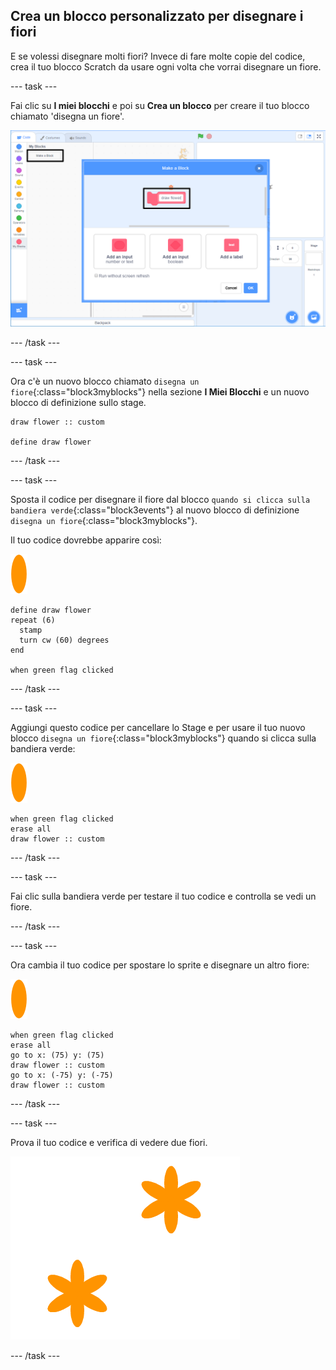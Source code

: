 ## Crea un blocco personalizzato per disegnare i fiori

E se volessi disegnare molti fiori? Invece di fare molte copie del codice, crea il tuo blocco Scratch da usare ogni volta che vorrai disegnare un fiore.

\--- task \---

Fai clic su **I miei blocchi** e poi su **Crea un blocco** per creare il tuo blocco chiamato 'disegna un fiore'.

![screenshot](images/flower-make-block.png)

\--- /task \---

\--- task \---

Ora c'è un nuovo blocco chiamato `disegna un fiore`{:class="block3myblocks"} nella sezione **I Miei Blocchi** e un nuovo blocco di definizione sullo stage.

```blocks3
draw flower :: custom

define draw flower
```

\--- /task \---

\--- task \---

Sposta il codice per disegnare il fiore dal blocco `quando si clicca sulla bandiera verde`{:class="block3events"} al nuovo blocco di definizione `disegna un fiore`{:class="block3myblocks"}.

Il tuo codice dovrebbe apparire così:

![sprite di un fiore](images/flower-sprite.png)

```blocks3
define draw flower
repeat (6) 
  stamp
  turn cw (60) degrees
end

when green flag clicked
```

\--- /task \---

\--- task \---

Aggiungi questo codice per cancellare lo Stage e per usare il tuo nuovo blocco `disegna un fiore`{:class="block3myblocks"} quando si clicca sulla bandiera verde:

![sprite di un fiore](images/flower-sprite.png)

```blocks3
when green flag clicked
erase all
draw flower :: custom
```

\--- /task \---

\--- task \---

Fai clic sulla bandiera verde per testare il tuo codice e controlla se vedi un fiore.

\--- /task \---

\--- task \---

Ora cambia il tuo codice per spostare lo sprite e disegnare un altro fiore:

![sprite di un fiore](images/flower-sprite.png)

```blocks3
when green flag clicked
erase all
go to x: (75) y: (75)
draw flower :: custom
go to x: (-75) y: (-75)
draw flower :: custom 
```

\--- /task \---

\--- task \---

Prova il tuo codice e verifica di vedere due fiori.

![screenshot](images/flower-two.png)

\--- /task \---